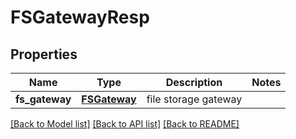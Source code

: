 # FSGatewayResp

## Properties
Name | Type | Description | Notes
------------ | ------------- | ------------- | -------------
**fs_gateway** | [**FSGateway**](FSGateway.md) | file storage gateway | 

[[Back to Model list]](../README.md#documentation-for-models) [[Back to API list]](../README.md#documentation-for-api-endpoints) [[Back to README]](../README.md)


